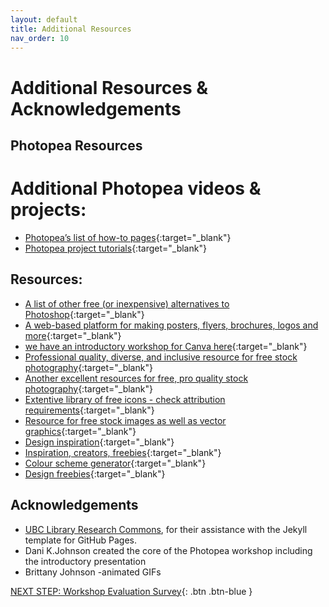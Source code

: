 ```yaml
---
layout: default
title: Additional Resources
nav_order: 10
---
```

# Additional Resources & Acknowledgements

## Photopea Resources
# Additional Photopea videos & projects:
- [Photopea’s list of how-to pages](https://www.photopea.com/learn/){:target="_blank"}<br>
- [Photopea project tutorials](https://www.photopea.com/tuts/){:target="_blank"}<br>

## Resources:
- [A list of other free (or inexpensive) alternatives to Photoshop](https://skylum.com/blog/best-free-photoshop-alternatives){:target="_blank"}<br>
- [A web-based platform for making posters, flyers, brochures, logos and more](https://www.canva.com){:target="_blank"}<br>
- [we have an introductory workshop for Canva here](https://uviclibraries.github.io/design-layout/){:target="_blank"}<br>
- [Professional quality, diverse, and inclusive resource for free stock photography](https://www.pexels.com){:target="_blank"}<br>
- [Another excellent resources for free, pro quality stock photography](https://unsplash.com/){:target="_blank"}<br>
- [Extentive library of free icons - check attribution requirements](https://thenounproject.com/){:target="_blank"}<br>
- [Resource for free stock images as well as vector graphics](https://pixabay.com/){:target="_blank"}<br>
- [Design inspiration](https://www.designspiration.com/){:target="_blank"}<br>
- [Inspiration, creators, freebies](https://dribbble.com/){:target="_blank"}<br>
- [Colour scheme generator](https://coolors.co){:target="_blank"}<br> 
- [Design freebies](https://graphicburger.com){:target="_blank"}

## Acknowledgements

- [UBC Library Research Commons](https://github.com/ubc-library-rc/), for their assistance with the Jekyll template for GitHub Pages.
- Dani K.Johnson created the core of the Photopea workshop including the introductory presentation
- Brittany Johnson -animated GIFs

[NEXT STEP: Workshop Evaluation Survey](workshop-survey.html){: .btn .btn-blue }
